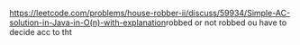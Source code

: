 https://leetcode.com/problems/house-robber-ii/discuss/59934/Simple-AC-solution-in-Java-in-O(n)-with-explanation
​
robbed
or not robbed
ou have to decide acc to tht
​